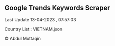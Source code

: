 

## Google Trends Keywords Scraper 
 
Last Update 13-04-2023 , 07:57:03

Country List :
VIETNAM.json



© Abdul Muttaqin 
